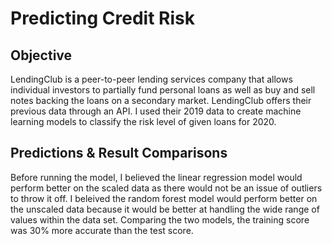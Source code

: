 # Predicting Credit Risk

## Objective
LendingClub is a peer-to-peer lending services company that allows individual investors to partially fund personal loans as well as buy and sell notes backing the loans on a secondary market. LendingClub offers their previous data through an API. I used their 2019 data to create machine learning models to classify the risk level of given loans for 2020.

## Predictions & Result Comparisons

Before running the model, I believed the linear regression model would perform better on the scaled data as there would not be an issue of outliers to throw it off. I beleived the random forest model would perform better on the unscaled data because it would be better at handling the wide range of values within the data set. Comparing the two models, the training score was 30% more accurate than the test score.
